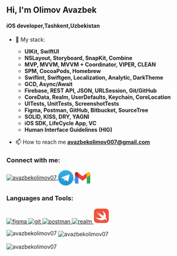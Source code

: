 <h2 align="left">Hi, I'm Olimov Avazbek</h1>
<h4 align="left">iOS developer,Tashkent,Uzbekistan</h4>  

- 🍏 My stack:
  - **UIKit, SwiftUI**
  - **NSLayout, Storyboard, SnapKit, Combine**
  - **MVP, MVVM, MVVM + Coordinator, VIPER, CLEAN**
  - **SPM, CocoaPods, Homebrew**
  - **Swiflint, Swiftgen, Localization, Analytic, DarkTheme**
  - **GCD, Async/Await**
  - **Firebase, REST API, JSON, URLSession, Git/GitHub**
  - **CoreData, Realm, UserDefaults, Keychain, CoreLocation**
  - **UITests, UnitTests, ScreenshotTests**
  - **Figma, Postman, GitHub, Bitbucket, SourceTree**
  - **SOLID, KISS, DRY, YAGNI**
  - **iOS SDK, LifeCycle App, VC**
  - **Human Interface Guidelines (HIG)**
  
- 📫 How to reach me **avazbekolimov007@gmail.com**

<h3 align="left">Connect with me:</h3>
<p align="left">
<a href="https://linkedin.com/in/avazbek-olimov-b83344198" target="blank"><img align="center" src="https://raw.githubusercontent.com/rahuldkjain/github-profile-readme-generator/master/src/images/icons/Social/linked-in-alt.svg" alt="avazbekolimov07" height="30" width="40" /> </a> <a href="https://t.me/avazb7k" target="blank"><img align="center" src="https://github.com/avazbekolimov07/AvazbekOlimov/blob/main/Telegram_logo.png" height="40" width="40" /> </a> <a href="mailto:avazbekolimov007@gmail.com" target="blank"><img align="center" src="https://github.com/avazbekolimov07/AvazbekOlimov/blob/main/Gmail_Logo_512px.png" height="30" width="40" /></a>
</p>

<h3 align="left">Languages and Tools:</h3>
<p align="left"> <a href="https://www.figma.com/" target="_blank" rel="noreferrer"> <img src="https://www.vectorlogo.zone/logos/figma/figma-icon.svg" alt="figma" width="40" height="40"/> </a> <a href="https://git-scm.com/" target="_blank" rel="noreferrer"> <img src="https://www.vectorlogo.zone/logos/git-scm/git-scm-icon.svg" alt="git" width="40" height="40"/> </a> <a href="https://postman.com" target="_blank" rel="noreferrer"> <img src="https://www.vectorlogo.zone/logos/getpostman/getpostman-icon.svg" alt="postman" width="40" height="40"/> </a> <a href="https://realm.io/" target="_blank" rel="noreferrer"> <img src="https://raw.githubusercontent.com/bestofjs/bestofjs-webui/8665e8c267a0215f3159df28b33c365198101df5/public/logos/realm.svg" alt="realm" width="40" height="40"/> </a> <a href="https://developer.apple.com/swift/" target="_blank" rel="noreferrer"> <img src="https://raw.githubusercontent.com/devicons/devicon/master/icons/swift/swift-original.svg" alt="swift" width="40" height="40"/> </a> </p>

<p><img align="left" src="https://github-readme-stats.vercel.app/api/top-langs?username=avazbekolimov07&show_icons=true&locale=en&layout=compact" alt="avazbekolimov07" /></p>

<p>&nbsp;<img align="center" src="https://github-readme-stats.vercel.app/api?username=avazbekolimov07&show_icons=true&locale=en" alt="avazbekolimov07" /></p>

<p><img align="center" src="https://github-readme-streak-stats.herokuapp.com/?user=avazbekolimov07&" alt="avazbekolimov07" /></p>
